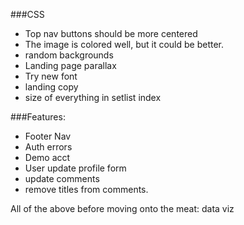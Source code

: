 ###CSS
  * Top nav buttons should be more centered
  * The image is colored well, but it could be better. 
  * random backgrounds
  * Landing page parallax
  * Try new font
  * landing copy
  * size of everything in setlist index 



  ###Features:
   * Footer Nav
   * Auth errors
   * Demo acct
   * User update profile form
   * update comments
   * remove titles from comments.

   All of the above before moving onto the meat: data viz